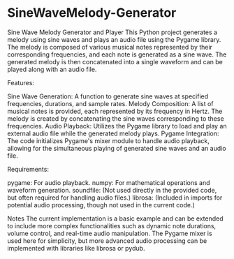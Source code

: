 # SineWaveMelody-Generator

Sine Wave Melody Generator and Player
This Python project generates a melody using sine waves and plays an audio file using the Pygame library. The melody is composed of various musical notes represented by their corresponding frequencies, and each note is generated as a sine wave. The generated melody is then concatenated into a single waveform and can be played along with an audio file.

Features:

Sine Wave Generation: A function to generate sine waves at specified frequencies, durations, and sample rates.
Melody Composition: A list of musical notes is provided, each represented by its frequency in Hertz. The melody is created by concatenating the sine waves corresponding to these frequencies.
Audio Playback: Utilizes the Pygame library to load and play an external audio file while the generated melody plays.
Pygame Integration: The code initializes Pygame's mixer module to handle audio playback, allowing for the simultaneous playing of generated sine waves and an audio file.


Requirements:

pygame: For audio playback.
numpy: For mathematical operations and waveform generation.
soundfile: (Not used directly in the provided code, but often required for handling audio files.)
librosa: (Included in imports for potential audio processing, though not used in the current code.)

Notes
The current implementation is a basic example and can be extended to include more complex functionalities such as dynamic note durations, volume control, and real-time audio manipulation.
The Pygame mixer is used here for simplicity, but more advanced audio processing can be implemented with libraries like librosa or pydub.
